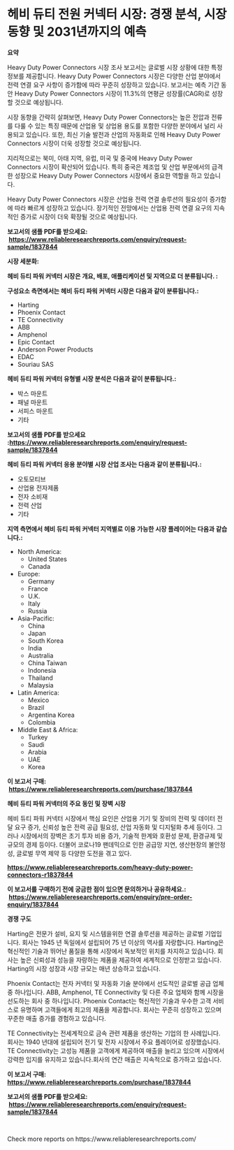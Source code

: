 <p><h1>헤비 듀티 전원 커넥터 시장: 경쟁 분석, 시장 동향 및 2031년까지의 예측</h1></p><p><strong>요약</strong></p>
<p><p>Heavy Duty Power Connectors 시장 조사 보고서는 글로벌 시장 상황에 대한 특정 정보를 제공합니다. Heavy Duty Power Connectors 시장은 다양한 산업 분야에서 전력 연결 요구 사항이 증가함에 따라 꾸준히 성장하고 있습니다. 보고서는 예측 기간 동안 Heavy Duty Power Connectors 시장이 11.3%의 연평균 성장률(CAGR)로 성장할 것으로 예상됩니다.</p><p>시장 동향을 간략히 살펴보면, Heavy Duty Power Connectors는 높은 전압과 전류를 다룰 수 있는 특징 때문에 산업용 및 상업용 용도를 포함한 다양한 분야에서 널리 사용되고 있습니다. 또한, 최신 기술 발전과 산업의 자동화로 인해 Heavy Duty Power Connectors 시장이 더욱 성장할 것으로 예상됩니다.</p><p>지리적으로는 북미, 아태 지역, 유럽, 미국 및 중국에 Heavy Duty Power Connectors 시장이 확산되어 있습니다. 특히 중국은 제조업 및 산업 부문에서의 급격한 성장으로 Heavy Duty Power Connectors 시장에서 중요한 역할을 하고 있습니다.</p><p>Heavy Duty Power Connectors 시장은 산업용 전력 연결 솔루션의 필요성이 증가함에 따라 빠르게 성장하고 있습니다. 장기적인 전망에서는 산업용 전력 연결 요구의 지속적인 증가로 시장이 더욱 확장될 것으로 예상됩니다.</p></p>
<p><strong>보고서의 샘플 PDF를 받으세요: &nbsp;<a href="https://www.reliableresearchreports.com/enquiry/request-sample/1837844">https://www.reliableresearchreports.com/enquiry/request-sample/1837844</a></strong></p>
<p><strong>시장 세분화:</strong></p>
<p><strong> 헤비 듀티 파워 커넥터 시장은 개요, 배포, 애플리케이션 및 지역으로 더 분류됩니다. :</strong></p>
<p><strong>구성요소 측면에서는 헤비 듀티 파워 커넥터 시장은 다음과 같이 분류됩니다.:</strong></p>
<p><ul><li>Harting</li><li>Phoenix Contact</li><li>TE Connectivity</li><li>ABB</li><li>Amphenol</li><li>Epic Contact</li><li>Anderson Power Products</li><li>EDAC</li><li>Souriau SAS</li></ul></p>
<p><strong> 헤비 듀티 파워 커넥터 유형별 시장 분석은 다음과 같이 분류됩니다.:</strong></p>
<p><ul><li>박스 마운트</li><li>패널 마운트</li><li>서피스 마운트</li><li>기타</li></ul></p>
<p><strong>보고서의 샘플 PDF를 받으세요 :<a href="https://www.reliableresearchreports.com/enquiry/request-sample/1837844">https://www.reliableresearchreports.com/enquiry/request-sample/1837844</a></strong></p>
<p><strong> 헤비 듀티 파워 커넥터 응용 분야별 시장 산업 조사는 다음과 같이 분류됩니다.:</strong></p>
<p><ul><li>오토모티브</li><li>산업용 전자제품</li><li>전자 소비재</li><li>전력 산업</li><li>기타</li></ul></p>
<p><strong>지역 측면에서 헤비 듀티 파워 커넥터 지역별로 이용 가능한 시장 플레이어는 다음과 같습니다.:</strong></p>
<p><ul>
    <li>
        North America:
        <ul>
            <li>United States</li>
            <li>Canada</li>
        </ul>
    </li>
    <li>
        Europe:
        <ul>
            <li>Germany</li>
            <li>France</li>
            <li>U.K.</li>
            <li>Italy</li>
            <li>Russia</li>
        </ul>
    </li>
    <li>
        Asia-Pacific:
        <ul>
            <li>China</li>
            <li>Japan</li>
            <li>South Korea</li>
            <li>India</li>
            <li>Australia</li>
            <li>China Taiwan</li>
            <li>Indonesia</li>
            <li>Thailand</li>
            <li>Malaysia</li>
        </ul>
    </li>
    <li>
        Latin America:
        <ul>
            <li>Mexico</li>
            <li>Brazil</li>
            <li>Argentina Korea</li>
            <li>Colombia</li>
        </ul>
    </li>
    <li>
        Middle East & Africa:
        <ul>
            <li>Turkey</li>
            <li>Saudi</li>
            <li>Arabia</li>
            <li>UAE</li>
            <li>Korea</li>
        </ul>
    </li>
    </ul></p>
<p><strong>이 보고서 구매: &nbsp;<a href="https://www.reliableresearchreports.com/purchase/1837844">https://www.reliableresearchreports.com/purchase/1837844</a></strong></p>
<p><strong>헤비 듀티 파워 커넥터의 주요 동인 및 장벽 시장</strong></p>
<p><p>헤비 듀티 파워 커넥터 시장에서 핵심 요인은 산업용 기기 및 장비의 전력 및 데이터 전달 요구 증가, 신뢰성 높은 전력 공급 필요성, 산업 자동화 및 디지털화 추세 등이다. 그러나 시장에서의 장벽은 초기 투자 비용 증가, 기술적 한계와 호환성 문제, 환경규제 및 규모의 경제 등이다. 더불어 코로나19 팬데믹으로 인한 공급망 지연, 생산현장의 불안정성, 글로벌 무역 제약 등 다양한 도전을 겪고 있다.</p></p>
<p><strong><a href="https://www.reliableresearchreports.com/heavy-duty-power-connectors-r1837844">https://www.reliableresearchreports.com/heavy-duty-power-connectors-r1837844</a></strong></p>
<p><strong>이 보고서를 구매하기 전에 궁금한 점이 있으면 문의하거나 공유하세요.: &nbsp;<a href="https://www.reliableresearchreports.com/enquiry/pre-order-enquiry/1837844">https://www.reliableresearchreports.com/enquiry/pre-order-enquiry/1837844</a></strong></p>
<p><strong>경쟁 구도</strong></p>
<p><p>Harting은 전문가 설비, 요지 및 시스템을위한 연결 솔루션을 제공하는 글로벌 기업입니다. 회사는 1945 년 독일에서 설립되어 75 년 이상의 역사를 자랑합니다. Harting은 혁신적인 기술과 뛰어난 품질을 통해 시장에서 독보적인 위치를 차지하고 있습니다. 회사는 높은 신뢰성과 성능을 자랑하는 제품을 제공하여 세계적으로 인정받고 있습니다. Harting의 시장 성장과 시장 규모는 매년 상승하고 있습니다.</p><p>Phoenix Contact는 전자 커넥터 및 자동화 기술 분야에서 선도적인 글로벌 공급 업체 중 하나입니다. ABB, Amphenol, TE Connectivity 및 다른 주요 업체와 함께 시장을 선도하는 회사 중 하나입니다. Phoenix Contact는 혁신적인 기술과 우수한 고객 서비스로 유명하며 고객들에게 최고의 제품을 제공합니다. 회사는 꾸준히 성장하고 있으며 꾸준한 매출 증가를 경험하고 있습니다.</p><p>TE Connectivity는 전세계적으로 금속 관련 제품을 생산하는 기업의 한 사례입니다. 회사는 1940 년대에 설립되어 전기 및 전자 시장에서 주요 플레이어로 성장했습니다. TE Connectivity는 고성능 제품을 고객에게 제공하여 매출을 늘리고 있으며 시장에서 강력한 입지를 유지하고 있습니다.회사의 연간 매출은 지속적으로 증가하고 있습니다.</p></p>
<p><strong>이 보고서 구매: &nbsp; <a href="https://www.reliableresearchreports.com/purchase/1837844">https://www.reliableresearchreports.com/purchase/1837844</a></strong></p>
<p><strong>보고서의 샘플 PDF를 받으세요: &nbsp;<a href="https://www.reliableresearchreports.com/enquiry/request-sample/1837844">https://www.reliableresearchreports.com/enquiry/request-sample/1837844</a></strong><strong></strong></p>
<p>&nbsp;</p>
<p>Check more reports on https://www.reliableresearchreports.com/</p>